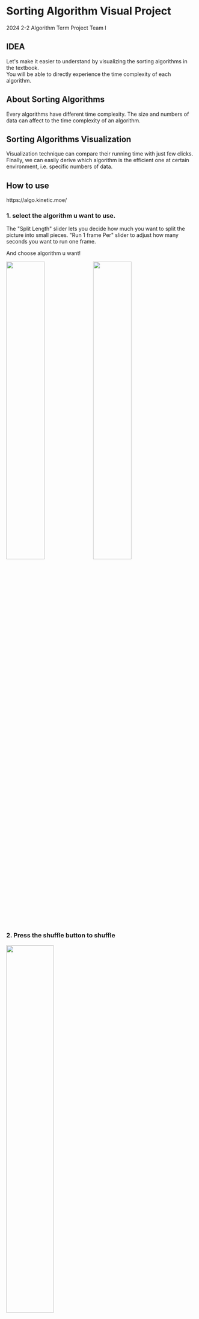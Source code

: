 # Sorting Algorithm Visual Project

2024 2-2 Algorithm Term Project
Team I

## IDEA

Let's make it easier to understand by visualizing the sorting algorithms in the textbook.  
You will be able to directly experience the time complexity of each algorithm.  


## About Sorting Algorithms
Every algorithms have different time complexity.
The size and numbers of data can affect to the time complexity of an algorithm. 

## Sorting Algorithms Visualization
Visualization technique can compare their running time with just few clicks.
Finally, we can easily derive which algorithm is the efficient one at certain environment, i.e. specific numbers of data.

## How to use

<p>https://algo.kinetic.moe/</p>

### 1. select the algorithm u want to use.

The "Split Length" slider lets you decide how much you want to split the picture into small pieces.
"Run 1 frame Per" slider to adjust how many seconds you want to run one frame.

<p>And choose algorithm u want!</p>
<img src = "https://github.com/user-attachments/assets/9521cf11-9a31-4433-a6e0-b45a7027e46f" width="45%" height="45%">
<img src = "https://github.com/user-attachments/assets/509306f1-09db-4832-af9a-4a7bcc89c41e" width="45%" height="45%">

### 2. Press the shuffle button to shuffle
<img src = "https://github.com/user-attachments/assets/dc47e9fa-5ada-46b8-8eeb-fba9885b9ec9" width="50%" height="50%">

### 3. Click Run to see the sorting visualization
<img src = "https://github.com/user-attachments/assets/5b60bc46-8389-4b04-b319-8645f2367129" width="50%" height="50%">


## Sort Algorithms

### Insertion Sort, Merge Sort  

<div style="display: flex">
  <img src = "https://github.com/user-attachments/assets/75513477-1c11-48b3-bfce-de1d5b31aed2" width="45%" height="45%">
  <img src = "https://github.com/user-attachments/assets/cbc434db-5c82-494b-8aad-d7b1368cfdc7" width="45%" height="45%">
</div>

### Quick Sort

```
// Sorts (a portion of) an array, divides it into partitions, then sorts those
algorithm quicksort(A, lo, hi) is 
  if lo >= 0 && hi >= 0 && lo < hi then
    p := partition(A, lo, hi) 
    quicksort(A, lo, p) // Note: the pivot is now included
    quicksort(A, p + 1, hi) 

// Divides array into two partitions
algorithm partition(A, lo, hi) is 
  // Pivot value
  pivot := A[lo] // Choose the first element as the pivot

  // Left index
  i := lo - 1 

  // Right index
  j := hi + 1

loop forever 
    // Move the left index to the right at least once and while the element at
    // the left index is less than the pivot
    do i := i + 1 while A[i] < pivot
    
    // Move the right index to the left at least once and while the element at
    // the right index is greater than the pivot
    do j := j - 1 while A[j] > pivot

    // If the indices crossed, return
    if i >= j then return j
    
    // Swap the elements at the left and right indices
    swap A[i] with A[j]
```
`Cormen, Thomas H.; Leiserson, Charles E.; Rivest, Ronald L.; Stein, Clifford (2009) [1990]. "Quicksort". Introduction to Algorithms (3rd ed.). MIT Press and McGraw-Hill. pp. 170–190. ISBN 0-262-03384-4.`

### Bubble Sort

```
procedure bubbleSort(A : list of sortable items)
    n := length(A)
    repeat
        swapped := false
        for i := 1 to n - 1 inclusive do
            if A[i - 1] > A[i] then
                swap(A[i - 1], A[i])
                swapped := true
            end if
        end for
        n := n - 1
    until not swapped
end procedure
```
`https://en.wikipedia.org/wiki/Bubble_sort`
